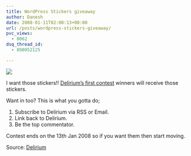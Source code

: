 ```yaml
---
title: WordPress Stickers giveaway
author: Danesh
date: 2008-01-11T02:00:13+00:00
url: /posts/wordpress-stickers-giveaway/
pvc_views:
  - 8062
dsq_thread_id:
  - 890052125

---
```

![][1]

I want those stickers!! [Delirium&#8217;s first contest][2] winners will receive those stickers.

Want in too? This is what you gotta do;

  1. Subscribe to Delirium via RSS or Email.
  2. Link back to Delirium.
  3. Be the top commentator.

Contest ends on the 13th Jan 2008 so if you want them then start moving.

Source: [Delirium][3]

 [1]: http://img172.imageshack.us/img172/6419/213795707946d03d6679ro5.jpg
 [2]: http://www.abinesh.com/delirium/posts/contest/
 [3]: http://www.abinesh.com/delirium/